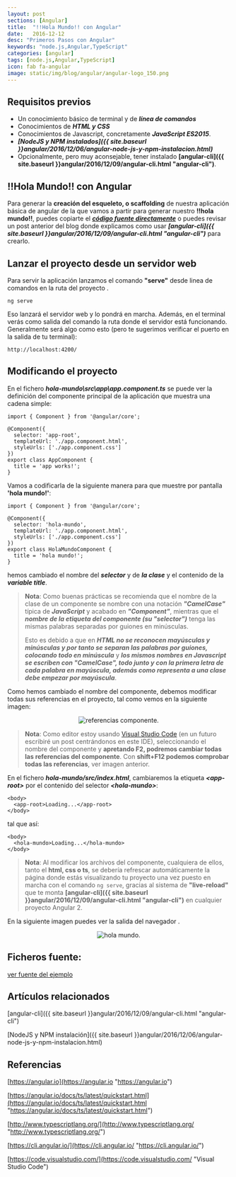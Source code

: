 ```yaml
---
layout: post
sections: [Angular]
title:  "!!Hola Mundo!! con Angular"
date:   2016-12-12
desc: "Primeros Pasos con Angular"
keywords: "node.js,Angular,TypeScript"
categories: [angular]
tags: [node.js,Angular,TypeScript]
icon: fab fa-angular
image: static/img/blog/angular/angular-logo_150.png
---
```


## Requisitos previos ##

- Un conocimiento básico de terminal y de ***línea de comandos***
- Conocimientos de ***HTML y CSS***
- Conocimientos de Javascript, concretamente ***JavaScript ES2015***.
- ***[NodeJS y NPM instalados]({{ site.baseurl }}angular/2016/12/06/angular-node-js-y-npm-instalacion.html)***
- Opcionalmente, pero muy aconsejable, tener instalado **[angular-cli]({{ site.baseurl }}angular/2016/12/09/angular-cli.html "angular-cli")**.

## !!Hola Mundo!! con Angular ##

Para generar la **creación del esqueleto, o scaffolding** de nuestra aplicación básica de angular de la que vamos a partir para generar nuestro **!!hola mundo!!**, puedes copiarte el ***[código fuente directamente](https://github.com/javiermartinalonso/Angular-2/tree/master/hola-mundo "ver fuente del ejemplo")*** o puedes revisar un post anterior del blog donde explicamos como usar ***[angular-cli]({{ site.baseurl }}angular/2016/12/09/angular-cli.html "angular-cli")*** para crearlo.

## Lanzar el proyecto desde un servidor web ##

Para servir la aplicación lanzamos el comando **"serve"** desde linea de comandos en la ruta del proyecto .

    ng serve

Eso lanzará el servidor web y lo pondrá en marcha. Además, en el terminal verás como salida del comando la ruta donde el servidor está funcionando. Generalmente será algo como esto (pero te sugerimos verificar el puerto en la salida de tu terminal):

    http://localhost:4200/

## Modificando el proyecto ##

En el fichero ***hola-mundo\src\app\app.component.ts*** se puede ver la definición del componente principal de la aplicación que muestra una cadena simple:

    import { Component } from '@angular/core';
    
    @Component({
      selector: 'app-root',
      templateUrl: './app.component.html',
      styleUrls: ['./app.component.css']
    })
    export class AppComponent {
      title = 'app works!';
    }

Vamos a codificarla de la siguiente manera para que muestre por pantalla **'hola mundo!'**:

    import { Component } from '@angular/core';
    
    @Component({
      selector: 'hola-mundo',
      templateUrl: './app.component.html',
      styleUrls: ['./app.component.css']
    })
    export class HolaMundoComponent {
      title = 'hola mundo!';
    }

hemos cambiado el nombre del ***selector*** y de ***la clase*** y el contenido de la ***variable title***.

> **Nota**: Como buenas prácticas se recomienda que el nombre de la clase de un componente se nombre con una notación ***"CamelCase"*** típica de ***JavaScript*** y acabado en ***"Component"***, mientras que el ***nombre de la etiqueta del componente (su "selector")*** tenga las mismas palabras separadas por guiones en minúsculas.
> 
> Esto es debido a que en ***HTML no se reconocen mayúsculas y minúsculas y por tanto se separan las palabras por guiones, colocando todo en minúscula*** y ***los mismos nombres en Javascript se escriben con "CamelCase", todo junto y con la primera letra de cada palabra en mayúscula, además como representa a una clase debe empezar por mayúscula***.

Como hemos cambiado el nombre del componente, debemos modificar todas sus referencias en el proyecto, tal como vemos en la siguiente imagen:

<div style="text-align: center;">
	<img src="{{ site.baseurl }}static/img/blog/angular/referencias-componente.png" class="img-thumbnail" alt="referencias componente."/>
</div>


> **Nota**: Como editor estoy usando [Visual Studio Code](https://code.visualstudio.com/ "Visual Studio Code") (en un futuro escribiré un post centrándonos en este IDE), seleccionando el nombre del componente y **apretando F2, podremos cambiar todas las referencias del componente**. Con **shift+F12 podemos comprobar todas las referencias**, ver imagen anterior.

En el fichero ***hola-mundo/src/index.html***, cambiaremos la etiqueta ***<app-root\>*** por el contenido del selector ***<hola-mundo\>***:

    <body>
      <app-root>Loading...</app-root>
    </body>

tal que así:

    <body>
      <hola-mundo>Loading...</hola-mundo>
    </body>

> **Nota**: Al modificar los archivos del componente, cualquiera de ellos, tanto el **html, css o ts**, se debería refrescar automáticamente la página donde estás visualizando tu proyecto una vez puesto en marcha con el comando `ng serve`, gracias al sistema de **"live-reload"** que te monta **[angular-cli]({{ site.baseurl }}angular/2016/12/09/angular-cli.html "angular-cli")** en cualquier proyecto Angular 2.

En la siguiente imagen puedes ver la salida del navegador .

<div style="text-align: center;">
	<img src="{{ site.baseurl }}static/img/blog/angular/hola-mundo.png" class="img-thumbnail" alt="hola mundo."/>
</div>

## Ficheros fuente: ##

[ver fuente del ejemplo](https://github.com/javiermartinalonso/Angular-2/tree/master/hola-mundo "ver fuente del ejemplo")

## Artículos relacionados ##

[angular-cli]({{ site.baseurl }}angular/2016/12/09/angular-cli.html "angular-cli")

[NodeJS y NPM instalación]({{ site.baseurl }}angular/2016/12/06/angular-node-js-y-npm-instalacion.html)

## Referencias ##

[https://angular.io](https://angular.io "https://angular.io")

[https://angular.io/docs/ts/latest/quickstart.html](https://angular.io/docs/ts/latest/quickstart.html "https://angular.io/docs/ts/latest/quickstart.html")

[http://www.typescriptlang.org/](http://www.typescriptlang.org/ "http://www.typescriptlang.org/")

[https://cli.angular.io/](https://cli.angular.io/ "https://cli.angular.io/")

[https://code.visualstudio.com/](https://code.visualstudio.com/ "Visual Studio Code")